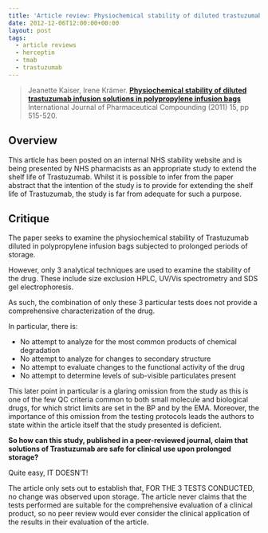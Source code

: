 ```yaml
---
title: 'Article review: Physiochemical stability of diluted trastuzumab infusion solutions in polypropylene infusion bags'
date: 2012-12-06T12:00:00+00:00
layout: post
tags:
  - article reviews
  - herceptin
  - tmab
  - trastuzumab
---
```


> Jeanette Kaiser, Irene Krӓmer. [**Physiochemical stability of diluted trastuzumab infusion solutions in polypropylene infusion bags**](https://ijpc.com/Abstracts/Abstract.cfm?ABS=3399) International Journal of Pharmaceutical Compounding (2011) 15, pp 515-520.

## Overview

This article has been posted on an internal NHS stability website and is being presented by NHS pharmacists as an appropriate study to extend the shelf life of Trastuzumab. Whilst it is possible to infer from the paper abstract that the intention of the study is to provide for extending the shelf life of Trastuzumab, the study is far from adequate for such a purpose.

## Critique

The paper seeks to examine the physiochemical stability of Trastuzumab diluted in polypropylene infusion bags subjected to prolonged periods of storage.

However, only 3 analytical techniques are used to examine the stability of the drug. These include size exclusion HPLC, UV/Vis spectrometry and SDS gel electrophoresis.

As such, the combination of only these 3 particular tests does not provide a comprehensive characterization of the drug.

In particular, there is:

- No attempt to analyze for the most common products of chemical degradation
- No attempt to analyze for changes to secondary structure
- No attempt to evaluate changes to the functional activity of the drug
- No attempt to determine levels of sub-visible particulates present

This later point in particular is a glaring omission from the study as this is one of the few QC criteria common to both small molecule and biological drugs, for which strict limits are set in the BP and by the EMA. Moreover, the importance of this omission from the testing protocols leads the authors to state within the article itself that the study presented is deficient.

**So how can this study, published in a peer-reviewed journal, claim that solutions of Trastuzumab are safe for clinical use upon prolonged storage?**

Quite easy, IT DOESN’T!

The article only sets out to establish that, FOR THE 3 TESTS CONDUCTED, no change was observed upon storage. The article never claims that the tests performed are suitable for the comprehensive evaluation of a clinical product, so no peer review would ever consider the clinical application of the results in their evaluation of the article.
